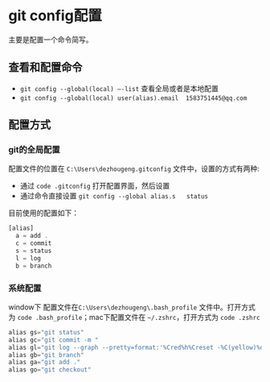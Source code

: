 # git config配置
主要是配置一个命令简写。



## 查看和配置命令
* `git config --global(local) —-list`   查看全局或者是本地配置
* `git config --global(local) user(alias).email  1583751445@qq.com`


## 配置方式

### git的全局配置
配置文件的位置在 `C:\Users\dezhougeng.gitconfig` 文件中，设置的方式有两种:
* 通过 `code .gitconfig` 打开配置界面，然后设置
* 通过命令直接设置 `git config --global alias.s   status`

目前使用的配置如下：
```javascript
[alias]
  a = add .
  c = commit
  s = status
  l = log
  b = branch
```



### 系统配置
window下 配置文件在`C:\Users\dezhougeng\.bash_profile` 文件中。打开方式为 `code .bash_profile`；mac下配置文件在 `~/.zshrc`，打开方式为 `code .zshrc`

```javascript
alias gs="git status"
alias gc="git commit -m "
alias gl="git log --graph --pretty=format:'%Cred%h%Creset -%C(yellow)%d%Creset %s %Cgreen(%cr) %C(bold blue)<%an>%Creset' --abbrev-commit  "
alias gb="git branch"
alias ga="git add ."
alias go="git checkout"
```


